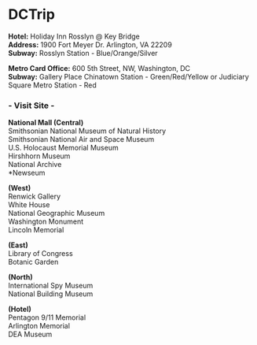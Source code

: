 # DCTrip

**Hotel:** Holiday Inn Rosslyn @ Key Bridge   
**Address:** 1900 Fort Meyer Dr. Arlington, VA 22209    
**Subway:** Rosslyn Station - Blue/Orange/Silver    

**Metro Card Office:** 600 5th Street, NW, Washington, DC   
**Subway:** Gallery Place Chinatown Station - Green/Red/Yellow or Judiciary Square Metro Station - Red   

### - Visit Site -   
**National Mall (Central)**   
Smithsonian National Museum of Natural History   
Smithsonian National Air and Space Museum   
U.S. Holocaust Memorial Museum   
Hirshhorn Museum   
National Archive   
*Newseum   

**(West)**   
Renwick Gallery   
White House   
National Geographic Museum   
Washington Monument    
Lincoln Memorial   

**(East)**   
Library of Congress   
Botanic Garden   

**(North)**   
International Spy Museum   
National Building Museum   

**(Hotel)**   
Pentagon 9/11 Memorial   
Arlington Memorial   
DEA Museum    
